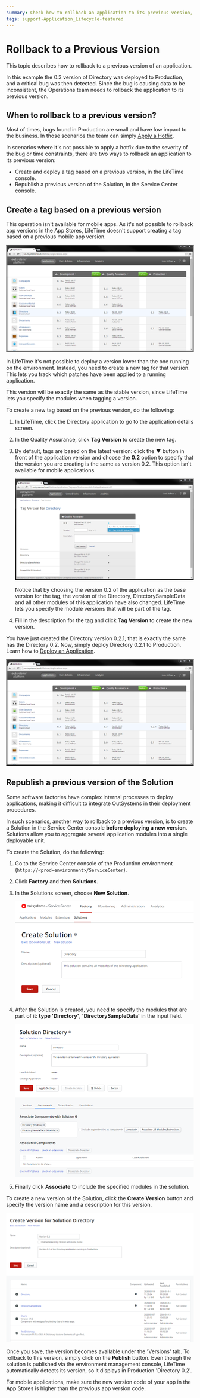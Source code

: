 ```yaml
---
summary: Check how to rollback an application to its previous version, in case a critical bug is detected.
tags: support-Application_Lifecycle-featured
---
```


# Rollback to a Previous Version

This topic describes how to rollback to a previous version of an application.

In this example the 0.3 version of Directory was deployed to Production, and a critical bug was then detected. Since the bug is causing data to be inconsistent, the Operations team needs to rollback the application to its previous version.

## When to rollback to a previous version?

Most of times, bugs found in Production are small and have low impact to the business. In those scenarios the team can simply [Apply a Hotfix](<apply-a-hotfix.md>).

In scenarios where it's not possible to apply a hotfix due to the severity of the bug or time constraints, there are two ways to rollback an application to its previous version:

* Create and deploy a tag based on a previous version, in the LifeTime console.
* Republish a previous version of the Solution, in the Service Center console.

## Create a tag based on a previous version

<div class="info" markdown="1">

This operation isn't available for mobile apps. As it's not possible to rollback app versions in the App Stores, LifeTime doesn't support creating a tag based on a previous mobile app version.

</div>

![](images/rollback-to-a-previous-version-1.png)

In LifeTime it's not possible to deploy a version lower than the one running on the environment. Instead, you need to create a new tag for that version. This lets you track which patches have been applied to a running application.

This version will be exactly the same as the stable version, since LifeTime lets you specify the modules when tagging a version.

To create a new tag based on the previous version, do the following:

1. In LifeTime, click the Directory application to go to the application details screen.

1. In the Quality Assurance, click **Tag Version** to create the new tag.

1. By default, tags are based on the latest version: click the ▼ button in front of the application version and choose the **0.2** option to specify that the version you are creating is the same as version 0.2. This option isn't available for mobile applications.

    ![](images/rollback-to-a-previous-version-2.png)

    Notice that by choosing the version 0.2 of the application as the base version for the tag, the version of the Directory, DirectorySampleData and all other modules of this application have also changed. LifeTime lets you specify the module versions that will be part of the tag.

1. Fill in the description for the tag and click **Tag Version** to create the new version.

You have just created the Directory version 0.2.1, that is exactly the same has the Directory 0.2. Now, simply deploy Directory 0.2.1 to Production. Learn how to [Deploy an Application](<deploy-an-application.md>).

![](images/rollback-to-a-previous-version-3.png)

## Republish a previous version of the Solution

Some software factories have complex internal processes to deploy applications, making it difficult to integrate OutSystems in their deployment procedures.

In such scenarios, another way to rollback to a previous version, is to create a Solution in the Service Center console **before deploying a new version**. Solutions allow you to aggregate several application modules into a single deployable unit.

To create the Solution, do the following:

1. Go to the Service Center console of the Production environment (`https://<prod-environment>/ServiceCenter`).

1. Click **Factory** and then **Solutions**.

1. In the Solutions screen, choose **New Solution**.

    ![](images/rollback-to-a-previous-version-4.png)

1. After the Solution is created, you need to specify the modules that are part of it: **type 'Directory'**, **'DirectorySampleData'** in the input field.

    ![](images/rollback-to-a-previous-version-5.png)

1. Finally click **Associate** to include the specified modules in the solution.

To create a new version of the Solution, click the **Create Version** button and specify the version name and a description for this version.

![](images/rollback-to-a-previous-version-6.png)

Once you save, the version becomes available under the 'Versions' tab. To rollback to this version, simply click on the **Publish** button. Even though the solution is published via the environment management console, LifeTime automatically detects its version, so it displays in Production 'Directory 0.2'.

<div class="info" markdown="1">

For mobile applications, make sure the new version code of your app in the App Stores is higher than the previous app version code.

</div>
